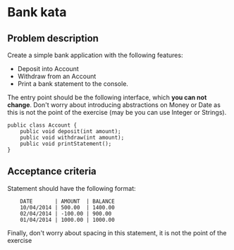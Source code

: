 # Bank kata

## Problem description

Create a simple bank application with the following features:

- Deposit into Account
- Withdraw from an Account
- Print a bank statement to the console.

The entry point should be the following interface, which __you can not change__. Don't worry about introducing abstractions on Money or Date as this is not the point of the exercise (may be you can use Integer or Strings).

```
public class Account {
	public void deposit(int amount);
	public void withdraw(int amount);
	public void printStatement();
}
```

## Acceptance criteria
Statement should have the following format:

```
	DATE       | AMOUNT  | BALANCE
	10/04/2014 | 500.00  | 1400.00
	02/04/2014 | -100.00 | 900.00
	01/04/2014 | 1000.00 | 1000.00
```

Finally, don't worry about spacing in this statement, it is not the point of the exercise